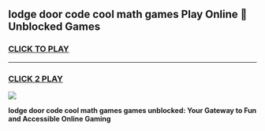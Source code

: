 
## lodge door code cool math games Play Online 👋 Unblocked Games
<h3>
<a href="https://news.freeplayer.one?title=lodge_door_code_cool_math_games&ref=17CMG">CLICK TO PLAY</a></h3>
<hr>

<h3>
<a href="https://news.freeplayer.one?title=lodge_door_code_cool_math_games&ref=17CMG">CLICK 2 PLAY</a>
  
</h3>

<a href="https://news.freeplayer.one?title=lodge_door_code_cool_math_games&ref=17CMG/"><img src="https://clearcache.store/games.png"></a>


**lodge door code cool math games games unblocked: Your Gateway to Fun and Accessible Online Gaming**

